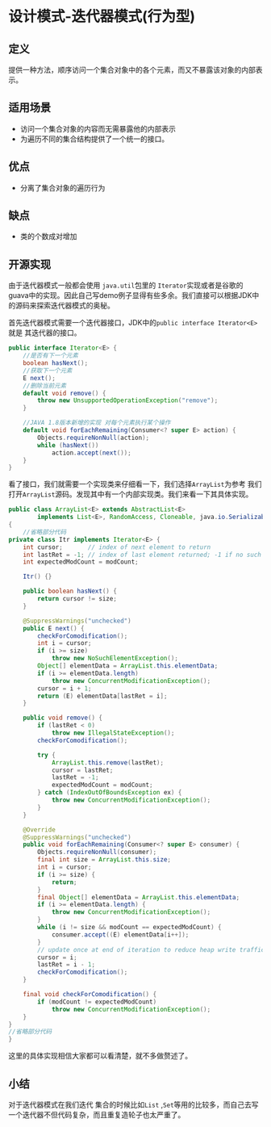 # 设计模式-迭代器模式(行为型)

## 定义

提供一种方法，顺序访问一个集合对象中的各个元素，而又不暴露该对象的内部表示。

## 适用场景

- 访问一个集合对象的内容而无需暴露他的内部表示
- 为遍历不同的集合结构提供了一个统一的接口。

## 优点

- 分离了集合对象的遍历行为

## 缺点

- 类的个数成对增加

## 开源实现

由于迭代器模式一般都会使用 `java.util`包里的 `Iterator`实现或者是谷歌的guava中的实现。因此自己写demo例子显得有些多余。我们直接可以根据JDK中的源码来探索迭代器模式的奥秘。

首先迭代器模式需要一个迭代器接口，JDK中的`public interface Iterator<E> ` 就是 其迭代器的接口。

```java
public interface Iterator<E> {
    //是否有下一个元素
    boolean hasNext();
	//获取下一个元素
    E next();
	//删除当前元素
    default void remove() {
        throw new UnsupportedOperationException("remove");
    }

    //JAVA 1.8版本新增的实现 对每个元素执行某个操作
    default void forEachRemaining(Consumer<? super E> action) {
        Objects.requireNonNull(action);
        while (hasNext())
            action.accept(next());
    }
}
```

看了接口，我们就需要一个实现类来仔细看一下，我们选择`ArrayList`为参考 我们打开`ArrayList`源码。发现其中有一个内部实现类。我们来看一下其具体实现。

```java
public class ArrayList<E> extends AbstractList<E>
        implements List<E>, RandomAccess, Cloneable, java.io.Serializable
{ 
    //省略部分代码
private class Itr implements Iterator<E> {
    int cursor;       // index of next element to return
    int lastRet = -1; // index of last element returned; -1 if no such
    int expectedModCount = modCount;

    Itr() {}

    public boolean hasNext() {
        return cursor != size;
    }

    @SuppressWarnings("unchecked")
    public E next() {
        checkForComodification();
        int i = cursor;
        if (i >= size)
            throw new NoSuchElementException();
        Object[] elementData = ArrayList.this.elementData;
        if (i >= elementData.length)
            throw new ConcurrentModificationException();
        cursor = i + 1;
        return (E) elementData[lastRet = i];
    }

    public void remove() {
        if (lastRet < 0)
            throw new IllegalStateException();
        checkForComodification();

        try {
            ArrayList.this.remove(lastRet);
            cursor = lastRet;
            lastRet = -1;
            expectedModCount = modCount;
        } catch (IndexOutOfBoundsException ex) {
            throw new ConcurrentModificationException();
        }
    }

    @Override
    @SuppressWarnings("unchecked")
    public void forEachRemaining(Consumer<? super E> consumer) {
        Objects.requireNonNull(consumer);
        final int size = ArrayList.this.size;
        int i = cursor;
        if (i >= size) {
            return;
        }
        final Object[] elementData = ArrayList.this.elementData;
        if (i >= elementData.length) {
            throw new ConcurrentModificationException();
        }
        while (i != size && modCount == expectedModCount) {
            consumer.accept((E) elementData[i++]);
        }
        // update once at end of iteration to reduce heap write traffic
        cursor = i;
        lastRet = i - 1;
        checkForComodification();
    }

    final void checkForComodification() {
        if (modCount != expectedModCount)
            throw new ConcurrentModificationException();
    }
}
//省略部分代码
}
```

这里的具体实现相信大家都可以看清楚，就不多做赘述了。

## 小结

对于迭代器模式在我们迭代 集合的时候比如`List` ,`Set`等用的比较多，而自己去写一个迭代器不但代码复杂，而且重复造轮子也太严重了。